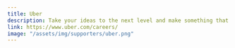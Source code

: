 ```yaml
---
title: Uber
description: Take your ideas to the next level and make something that people use every day
link: https://www.uber.com/careers/
image: "/assets/img/supporters/uber.png"
---
```

